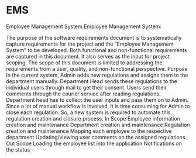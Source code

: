 # EMS
Employee Management System
Employee Management System:

The purpose of the software requirements document is to systematically capture requirements for the project and the “Employee Management System” to be developed. Both functional and non-functional requirements are captured in this document. It also serves as the input for project scoping. 
The scope of this document is limited to addressing the requirements from a user, quality, and non-functional perspective. 
Purpose	
In the current system, Admin adds new regulations and assigns them to the department manually. Department Head sends these regulations to the individual users through mail to get their consent. Users send their comments through the courier service after reading regulations. Department head has to collect the user inputs and pass them on to Admin. Since a lot of manual workflow is involved, it is time consuming for Admin to close each regulation.
So, a new system is required to automate this regulation creation and closure process.
In Scope
Employee information creation and maintenance
Department creation and maintenance
Regulation creation and maintenance
Mapping each employee to the respective department
Updating/viewing user comments on the assigned regulations
Out Scope
Loading the employee list into the application
Notifications on the status 
